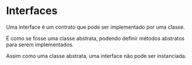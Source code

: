 # Interfaces

Uma interface é um contrato que pode ser implementado por uma
classe. 

É como se fosse uma classe abstrata, podendo definir métodos
abstratos para serem implementados.

Assim como uma classe abstrata, uma interface não pode ser
instanciada.

